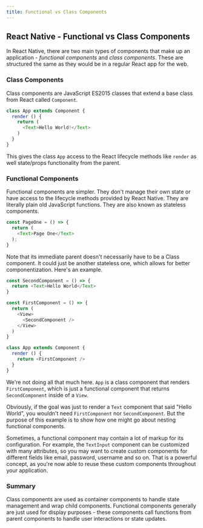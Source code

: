 ```yaml
---
title: Functional vs Class Components
---
```

## React Native - Functional vs Class Components

In React Native, there are two main types of components that make up an application - *functional components* and *class components*. These are structured the same as they would be in a regular React app for the web.

### Class Components

Class components are JavaScript ES2015 classes that extend a base class from React called `Component`.

```js
class App extends Component {
  render () {
    return (
      <Text>Hello World!</Text>
    )
  }
}
```

This gives the class `App` access to the React lifecycle methods like `render` as well state/props functionality from the parent.

### Functional Components

Functional components are simpler. They don't manage their own state or have access to the lifecycle methods provided by React Native. They are literally plain old JavaScript functions. They are also known as stateless components. 

```js
const PageOne = () => {
  return (
    <Text>Page One</Text>
  );
}
```

Note that its immediate parent doesn't necessarily have to be a Class component. It could just be another stateless one, which allows for better componentization. Here's an example.

```js
const SecondComponent = () => {
  return <Text>Hello World</Text>
}

const FirstComponent = () => {
  return (
    <View>
      <SecondComponent />
    </View>
  )
}

class App extends Component {
  render () {
    return <FirstComponent />
  }
}
```

We're not doing all that much here. `App` is a class component that renders `FirstComponent`, which is just a functional component that returns `SecondComponent` inside of a `View`. 

Obviously, if the goal was just to render a `Text` component that said "Hello World", you wouldn't need `FirstComponent` nor `SecondComponent`. But the purpose of this example is to show how one might go about nesting functional components.

Sometimes, a functional component may contain a lot of markup for its configuration. For example, the `TextInput` component can be customized with many attributes, so you may want to create custom components for different fields like email, password, username and so on. That is a powerful concept, as you're now able to reuse these custom components throughout your application.

### Summary

Class components are used as container components to handle state management and wrap child components. Functional components generally are just used for display purposes - these components call functions from parent components to handle user interactions or state updates.
